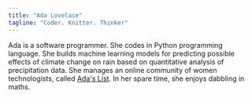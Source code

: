 ```yaml
---
title: "Ada Lovelace"
tagline: "Coder. Knitter. Thinker"
---
```

Ada is a software programmer. She codes in Python programming language.
She builds machine learning models for predicting possible effects of climate change on
rain based on quantitative analysis of precipitation data. She manages an online community
of women technologists, called [Ada's List](https://www.adaslist.co/). In her spare time, she
enjoys dabbling in maths. 